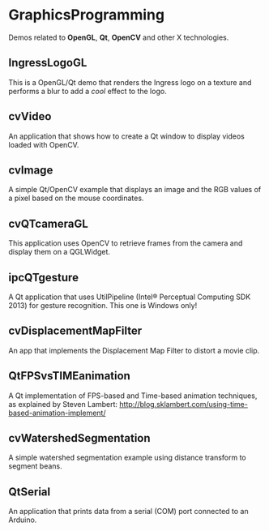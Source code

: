 GraphicsProgramming
===================

Demos related to **OpenGL**, **Qt**, **OpenCV** and other X technologies.

IngressLogoGL
--------------
This is a OpenGL/Qt demo that renders the Ingress logo on a texture and performs a blur to add a *cool* effect to the logo.

cvVideo
--------------
An application that shows how to create a Qt window to display videos loaded with OpenCV.

cvImage
--------------
A simple Qt/OpenCV example that displays an image and the RGB values of a pixel based on the mouse coordinates.

cvQTcameraGL
--------------
This application uses OpenCV to retrieve frames from the camera and display them on a QGLWidget.

ipcQTgesture
--------------
A Qt application that uses UtilPipeline (Intel® Perceptual Computing SDK 2013) for gesture recognition. This one is Windows only!

cvDisplacementMapFilter
--------------
An app that implements the Displacement Map Filter to distort a movie clip. 

QtFPSvsTIMEanimation
--------------
A Qt implementation of FPS-based and Time-based animation techniques, as explained by Steven Lambert:
http://blog.sklambert.com/using-time-based-animation-implement/

cvWatershedSegmentation
--------------
A simple watershed segmentation example using distance transform to segment beans.

QtSerial
--------------
An application that prints data from a serial (COM) port connected to an Arduino.
